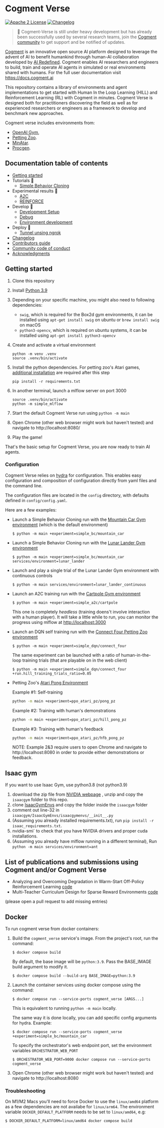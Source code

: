 # Cogment Verse

[![Apache 2 License](https://img.shields.io/badge/license-Apache%202-green?style=flat-square)](./LICENSE) [![Changelog](https://img.shields.io/badge/-Changelog%20-blueviolet?style=flat-square)](./CHANGELOG.md)

> 🚧 Cogment-Verse is still under heavy development but has already been successfully used by several research teams, join the [Cogment community](https://cogment.ai/docs/community-channels) to get support and be notified of updates.

[Cogment](https://cogment.ai) is an innovative open source AI platform designed to leverage the advent of AI to benefit humankind through human-AI collaboration developed by [AI Redefined](https://ai-r.com). Cogment enables AI researchers and engineers to build, train and operate AI agents in simulated or real environments shared with humans. For the full user documentation visit <https://docs.cogment.ai>

This repository contains a library of environments and agent implementations
to get started with Human In the Loop Learning (HILL) and Reinforcement
Learning (RL) with Cogment in minutes. Cogment Verse is designed both
for practitioners discovering the field as well as for experienced
researchers or engineers as a framework to develop and benchmark new
approaches.

Cogment verse includes environments from:

- [OpenAI Gym](https://gym.openai.com),
- [Petting Zoo](https://www.pettingzoo.ml).
- [MinAtar](https://github.com/kenjyoung/MinAtar).
- [Procgen](https://github.com/openai/procgen).

## Documentation table of contents

- [Getting started](#getting-started)
- Tutorials 🚧
  - [Simple Behavior Cloning](/docs/tutorials/simple_bc.md)
- Experimental results 🚧
  - [A2C](/docs/results/a2c.md)
  - [REINFORCE](/docs/results/REINFORCE.md)
- Develop 🚧
  - [Development Setup](/docs/development_setup.md)
  - [Debug](#debug)
  - [Environment development](/docs/environment.md)
- Deploy 🚧
  - [Tunnel unsing ngrok](/docs/deployment/tunnel_using_ngrok.md)
- [Changelog](/CHANGELOG.md)
- [Contributors guide](/CONTRIBUTING.md)
- [Community code of conduct](/CODE_OF_CONDUCT.md)
- [Acknowledgments](#acknowledgements)

## Getting started

1. Clone this repository
2. Install [Python 3.9](https://www.python.org/)
3. Depending on your specific machine, you might also need to following dependencies:

   - `swig`, which is required for the Box2d gym environments, it can be installed using `apt-get install swig` on ubuntu or `brew install swig` on macOS
   - `python3-opencv`, which is required on ubuntu systems, it can be installed using `apt-get install python3-opencv`

4. Create and activate a virtual environment
   ```console
   python -m venv .venv
   source .venv/bin/activate
   ```

5. Install the python dependencies. For petting zoo's Atari games, [additional installation](/docs/development_setup.md#petting-zoo-atari-games) are required after this step
   ```console
   pip install -r requirements.txt
   ```
6. In another terminal, launch a mlflow server on port 3000
   ```console
   source .venv/bin/activate
   python -m simple_mlflow
   ```
7. Start the default Cogment Verse run using `python -m main`
8. Open Chrome (other web browser might work but haven't tested) and navigate to http://localhost:8080/
9. Play the game!

That's the basic setup for Cogment Verse, you are now ready to train AI agents.

### Configuration

Cogment Verse relies on [hydra](https://hydra.cc) for configuration. This enables easy configuration and composition of configuration directly from yaml files and the command line.

The configuration files are located in the `config` directory, with defaults defined in `config/config.yaml`.

Here are a few examples:

- Launch a Simple Behavior Cloning run with the [Mountain Car Gym environment](https://www.gymlibrary.ml/environments/classic_control/mountain_car/) (which is the default environment)
  ```console
  $ python -m main +experiment=simple_bc/mountain_car
  ```
- Launch a Simple Behavior Cloning run with the [Lunar Lander Gym environment](https://www.gymlibrary.ml/environments/box2d/lunar_lander/)
  ```console
  $ python -m main +experiment=simple_bc/mountain_car services/environment=lunar_lander
  ```
- Launch and play a single trial of the Lunar Lander Gym environment with continuous controls
  ```console
  $ python -m main services/environment=lunar_lander_continuous
  ```
- Launch an A2C training run with the [Cartpole Gym environment](https://www.gymlibrary.ml/environments/classic_control/cartpole/)

  ```console
  $ python -m main +experiment=simple_a2c/cartpole
  ```

  This one is completely _headless_ (training doens't involve interaction with a human player). It will take a little while to run, you can monitor the progress using mlflow at <http://localhost:3000>

- Launch an DQN self training run with the [Connect Four Petting Zoo environment](https://www.pettingzoo.ml/classic/connect_four)

  ```console
  $ python -m main +experiment=simple_dqn/connect_four
  ```

  The same experiment can be launched with a ratio of human-in-the-loop training trials (that are playable on in the web client)

  ```console
  $ python -m main +experiment=simple_dqn/connect_four +run.hill_training_trials_ratio=0.05
  ```
- Petting Zoo's  [Atari Pong Environment](https://pettingzoo.farama.org/environments/atari/pong/)

  Example #1: Self-training
  ```sh
  python -m main +experiment=ppo_atari_pz/pong_pz
  ```
  Example #2: Training with human's demonstrations
  ```sh
  python -m main +experiment=ppo_atari_pz/hill_pong_pz
  ```
  Example #3: Training with human's feedback
  ```sh
  python -m main +experiment=ppo_atari_pz/hfb_pong_pz
  ```
  NOTE: Example 2&3 require users to open Chrome and navigate to http://localhost:8080 in order to provide either demonstrations or feedback.

## Isaac gym

If you want to use Isaac Gym, use python3.8 (not python3.9)

1. download the zip file from [NVIDIA webpage](https://developer.nvidia.com/isaac-gym)
   , unzip and copy the `isaacgym` folder to this repo.
2. clone [IsaacGymEnvs](https://github.com/NVIDIA-Omniverse/IsaacGymEnvs) and copy the
   folder inside the `isaacgym` folder
3. comment out line-32 in `isaacgym/IsaacGymEnvs/isaacgymenvs/__init__.py`
4. (Assuming you already installed requirements.txt), run `pip install -r isaac_requirements.txt`.
5. nvidia-smi` to check that you have NVIDIA drivers and proper cuda installations.
6. (Assuming you already have mlflow running in a different terminal), Run `python -m main services/environment=ant`

## List of publications and submissions using Cogment and/or Cogment Verse

- Analyzing and Overcoming Degradation in Warm-Start Off-Policy Reinforcement Learning [code](https://github.com/benwex93/cogment-verse)
- Multi-Teacher Curriculum Design for Sparse Reward Environments [code](https://github.com/kharyal/cogment-verse/)

(please open a pull request to add missing entries)

## Docker

To run cogment verse from docker containers:

1. Build the `cogment_verse` service's image. From the project's root, run the command:

   ```console
   $ docker compose build
   ```

   By default, the base image will be `python:3.9`. Pass the BASE_IMAGE build argument to modify it.

   ```console
   $ docker compose build --build-arg BASE_IMAGE=python:3.9
   ```

2. Launch the container services using docker compose using the command:

   ```console
   $ docker compose run --service-ports cogment_verse [ARGS...]
   ```

   This is equivalent to running `python -m main` locally.

   The same way it is done locally, you can add specific config arguments for hydra. Example:

   ```console
   $ docker compose run --service-ports cogment_verse +experiment=simple_bc/mountain_car
   ```

   To specify the orchestrator's web endpoint port, set the environment variables `ORCHESTRATOR_WEB_PORT`

   ```console
   $ ORCHESTRATOR_WEB_PORT=9000 docker compose run --service-ports cogment_verse
   ```

3. Open Chrome (other web browser might work but haven't tested) and navigate to http://localhost:8080

### Troubleshooting

On M1/M2 Macs you'll need to force Docker to use the `linux/amd64` platform as a few dependencies are not availabe for `linux/arm64`. The environment variable `DOCKER_DEFAULT_PLATFORM` needs to be set to `linux/amd64`, e.g:

```console
$ DOCKER_DEFAULT_PLATFORM=linux/amd64 docker compose build
```
